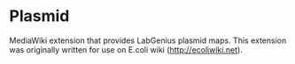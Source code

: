 Plasmid
=======

MediaWiki extension that provides LabGenius plasmid maps. This extension was originally written for use on E.coli wiki (http://ecoliwiki.net).
